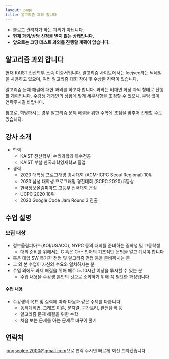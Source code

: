 ```yaml
---
layout: page
title: 알고리즘 과외 합니다
---
```


* 블로그 관리자가 하는 과외가 아닙니다.
* **현재 과외/상담 신청을 받지 않는 상태입니다.**
* **앞으로는 코딩 테스트 과외를 진행할 계획이 없습니다.**

## 알고리즘 과외 합니다

현재 KAIST 전산학부 소속 이종서입니다. 알고리즘 사이트에서는 leejseo라는 닉네임을 사용하고 있으며, 여러 알고리즘 대회 참여 및 수상한 경력이 있습니다.

알고리즘 문제 해결에 대한 과외를 하고자 합니다. 과외는 비대면 화상 과외 형태로 진행할 계획입니다. 수강생 개개인의 상황에 맞게 세부사항을 조정할 수 있으니, 부담 없이 연락주시길 바랍니다.

참고로, 희망하시는 경우 알고리즘 문제 해결을 위한 수학에 초점을 맞추어 진행할 수도 있습니다.

## 강사 소개

- 학력
  - KAIST 전산학부, 수리과학과 복수전공
  - KAIST 부설 한국과학영재학교 졸업
- 경력
  - 2020 대학생 프로그래밍 경시대회 (ACM-ICPC Seoul Regional) 10위
  - 2020 삼성 대학생 프로그래밍 경진대회 (SCPC 2020) 5등상
  - 한국정보올림피아드 고등부 전국대회 은상
  - UCPC 2020 18위
  - 2020 Google Code Jam Round 3 진출

## 수업 설명

### 모집 대상
- 정보올림피아드(KOI/USACO), NYPC 등의 대회를 준비하는 중학생 및 고등학생
  - 대회 준비를 위해서는 C 혹은 C++ 언어의 기초적인 문법을 알고 계셔야 합니다
- 혹은 대입 SW 특기자 전형 및 알고리즘 면접 등을 준비하시는 분
- 그 외 본 수업이 자신의 수요와 일치하시는 분
- 수업 외에도 과제 해결을 위해 매주 5~10시간 이상을 투자할 수 있는 분
  - 수업 내용을 수강생 본인의 것으로 소화하기 위해 꼭 필요한 과정입니다

#### 수업 내용
- 수강생의 목표 및 실력에 따라 다음과 같은 주제를 다룹니다.
  - 동적계획법, 그래프 이론, 문자열, 구간트리, 완전탐색 등
  - 알고리즘 문제 해결을 위한 수학
  - 처음 보는 문제를 아는 문제로 바꾸어 풀기

## 연락처
<style>
.mail-address:after{
    content:attr(data-name) "@" attr(data-domain) "." attr(data-tld);
    text-decoration: underline
}
</style>
<a href="#" class="mail-address" data-name="jongseolee.2000" data-domain="gmail" data-tld="com" onclick="window.location.href = 'mailto:' + this.dataset.name + '@' + this.dataset.domain + '.' + this.dataset.tld"></a>으로 연락 주시면 빠르게 회신 드리겠습니다.
